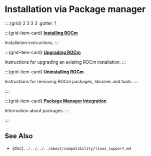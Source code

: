 # Installation via Package manager

::::{grid} 2 3 3 3
:gutter: 1

:::{grid-item-card}
**[Installing ROCm](./install.md)**

Installation instructions.
:::

:::{grid-item-card}
**[Upgrading ROCm](./upgrade.md)**

Instructions for upgrading an existing ROCm installation.
:::

:::{grid-item-card}
**[Uninstalling ROCm](./uninstall.md)**

Instructions for removing ROCm packages, libraries and tools.
:::

::::

:::{grid-item-card}
**[Package Manager Integration](./package_manager_integration.md)**

Information about packages.
:::

::::

## See Also

- {doc}`../../../../about/compatibility/linux_support.md`
